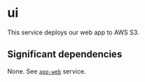 # ui

This service deploys our web app to AWS S3.

## Significant dependencies

None. See [`app-web`](../app-web) service.

